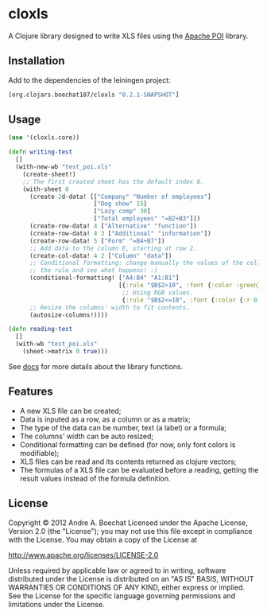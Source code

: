 # cloxls

A Clojure library designed to write XLS files using the 
[Apache POI](http://poi.apache.org/) library.

## Installation

Add to the dependencies of the leiningen project:

```clj
[org.clojars.boechat107/cloxls "0.2.1-SNAPSHOT"]
```

## Usage

```clj
(use '(cloxls.core))

(defn writing-test
  []
  (with-new-wb "test_poi.xls"
    (create-sheet!)
    ;; The first created sheet has the default index 0.
    (with-sheet 0
      (create-2d-data! [["Company" "Number of employees"]
                        ["Dog show" 15]
                        ["Lazy comp" 30]
                        ["Total employees" "=B2+B3"]])
      (create-row-data! 4 ["Alternative" "function"])
      (create-row-data! 4 3 ["Additional" "information"])
      (create-row-data! 5 ["Form" "=B4+B7"])
      ;; Add data to the column E, starting at row 2.
      (create-col-data! 4 2 ["Column" "data"])
      ;; Conditional formatting: change manually the values of the cells composing
      ;; the rule and see what happens! :)
      (conditional-formatting! ["A4:B4" "A1:B1"]
                               [{:rule "$B$2>10", :font {:color :green}}
                                ;; Using RGB values.
                                {:rule "$B$2<=10", :font {:color {:r 0 :g 0 :b 200}}}])
      ;; Resize the columns' width to fit contents.
      (autosize-columns!))))

(defn reading-test
  []
  (with-wb "test_poi.xls"
    (sheet->matrix 0 true)))
```

See [docs](http://boechat107.github.com/cloxls) for more details about the library functions.

## Features

* A new XLS file can be created;
* Data is inputed as a row, as a column or as a matrix;
* The type of the data can be number, text (a label) or a formula;
* The columns' width can be auto resized;
* Conditional formatting can be defined (for now, only font colors is modifiable);
* XLS files can be read and its contents returned as clojure vectors;
* The formulas of a XLS file can be evaluated before a reading, getting the result values 
instead of the formula definition.

## License

Copyright © 2012 Andre A. Boechat
Licensed under the Apache License, Version 2.0 (the "License"); you may not use this
file except in compliance with the License. You may obtain a copy of the License at

http://www.apache.org/licenses/LICENSE-2.0

Unless required by applicable law or agreed to in writing, software
distributed under the License is distributed on an "AS IS" BASIS,
WITHOUT WARRANTIES OR CONDITIONS OF ANY KIND, either express or implied.
See the License for the specific language governing permissions and
limitations under the License.
